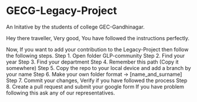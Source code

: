 # GECG-Legacy-Project
An Initative by the students of college GEC-Gandhinagar.

Hey there traveller, Very good, You have followed the instructions perfectly.

Now, If you want to add your contribution to the Legacy-Project then follow the following steps.
    Step 1. Open folder GLP-community
    Step 2. Find your year 
    Step 3. Find your department
    Step 4. Remember this path (Copy it somewhere)
    Step 5. Copy the repo to your local device and add a branch by your name
    Step 6. Make your own folder format -> [name_and_surname]
    Step 7. Commit your changes, Verify if you have followed the process
    Step 8. Create a pull request and submit your google form
If you have problem following this ask any of our representatives.
